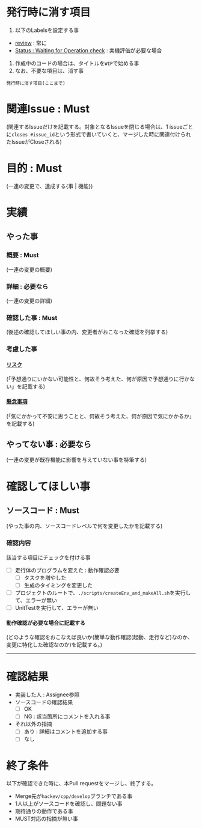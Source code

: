 # 発行時に消す項目
1. 以下のLabelsを設定する事
* [review](../Labels/review) : 常に
* [Status : Waiting for Operation check](../Labels/Status%20%3A%20Waiting%20for%20Operation%20check) : 実機評価が必要な場合
1. 作成中のコードの場合は、タイトルを`WIP`で始める事
1. なお、不要な項目は、消す事

`発行時に消す項目(ここまで)`

# 関連Issue : Must
(関連するIssueだけを記載する。対象となるIssueを閉じる場合は、1 issueごとに`closes #issue_id`という形式で書いていくと、マージした時に関連付けられたIssueがCloseされる)

# 目的 : Must
(一連の変更で、達成する{事 | 機能})

# 実績
## やった事
### 概要 : Must
(一連の変更の概要)

### 詳細 : 必要なら
(一連の変更の詳細)

### 確認した事 : Must
(後述の確認してほしい事の内、変更者がおこなった確認を列挙する)

### 考慮した事
#### [リスク](https://kotobank.jp/word/%E3%83%AA%E3%82%B9%E3%82%AF-183705)
(「予想通りにいかない可能性と、何故そう考えた、何が原因で予想通りに行かない」を記載する)

#### [懸念事項](https://kotobank.jp/word/%E6%87%B8%E5%BF%B5-490895)
(「気にかかって不安に思うことと、何故そう考えた、何が原因で気にかかるか」を記載する)

## やってない事 : 必要なら
(一連の変更が既存機能に影響を与えていない事を特筆する)

# 確認してほしい事
## ソースコード : Must
(やった事の内、ソースコードレベルで何を変更したかを記載する)

### 確認内容
該当する項目にチェックを付ける事

- [ ] 走行体のプログラムを変えた : 動作確認必要
  - [ ] タスクを増やした
  - [ ] 生成のタイミングを変更した
- [ ] プロジェクトのルートで、`./scripts/createEnv_and_makeAll.sh`を実行して、エラーが無い
- [ ] UnitTestを実行して、エラーが無い

#### 動作確認が必要な場合に記載する
(どのような確認をおこなえば良いか(簡単な動作確認(起動、走行など)なのか、変更に特化した確認なのか)を記載する。)

---

# 確認結果
* 実装した人 : Assignee参照
* ソースコードの確認結果
  - [ ] OK
  - [ ] NG : 該当箇所にコメントを入れる事
* それ以外の指摘
  - [ ] あり : 詳細はコメントを追加する事
  - [ ] なし

# 終了条件
以下が確認できた時に、本Pull requestをマージし、終了する。

* Merge先が`hackev/cpp/develop`ブランチである事
* 1人以上がソースコードを確認し、問題ない事
* 期待通りの動作である事
* MUST対応の指摘が無い事
